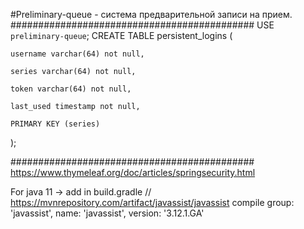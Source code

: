 #Preliminary-queue - система предварительной записи на прием.
############################################
USE `preliminary-queue`;
CREATE TABLE persistent_logins (
    
	username varchar(64) not null,
    
	series varchar(64) not null,
    
	token varchar(64) not null,
    
	last_used timestamp not null,
    
	PRIMARY KEY (series)
);

############################################
https://www.thymeleaf.org/doc/articles/springsecurity.html

For java 11 -> add in build.gradle
// https://mvnrepository.com/artifact/javassist/javassist
    compile group: 'javassist', name: 'javassist', version: '3.12.1.GA'
